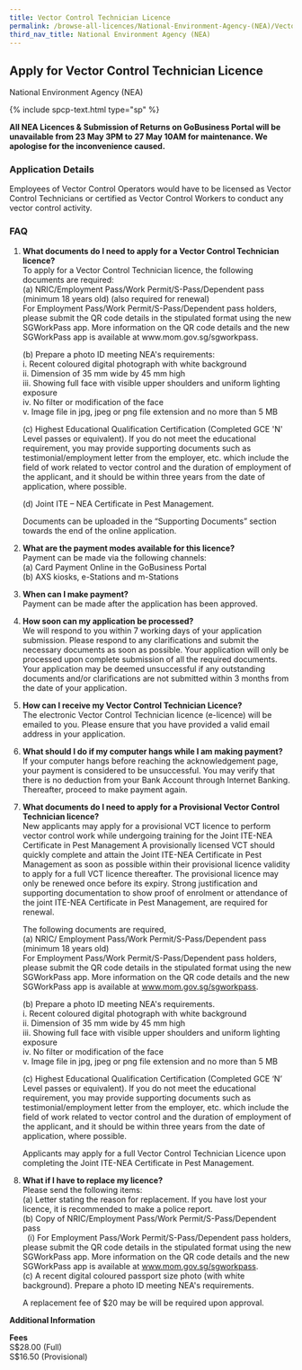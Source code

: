 ```yaml
---
title: Vector Control Technician Licence
permalink: /browse-all-licences/National-Environment-Agency-(NEA)/Vector-Control-Technician-Licence
third_nav_title: National Environment Agency (NEA)
---
```


## Apply for Vector Control Technician Licence

National Environment Agency (NEA)

{% include spcp-text.html type="sp" %}

<p><b>All NEA Licences & Submission of Returns on GoBusiness Portal will be unavailable from 23 May 3PM to 27 May 10AM for maintenance. We apologise for the inconvenience caused.</b></p>

<H3>Application Details</H3>

<p>Employees of Vector Control Operators would have to be licensed as Vector Control Technicians or&nbsp;certified as&nbsp;Vector Control Workers to conduct any vector control activity.</p>
<h3>FAQ</h3>
<ol>
<li>
<p><strong>What documents do I need to apply for a Vector Control Technician licence?<br></strong>To apply for a Vector Control Technician licence, the following documents are required:<br>(a) NRIC/Employment Pass/Work Permit/S-Pass/Dependent pass (minimum 18 years old) (also required for renewal)<br>For Employment Pass/Work Permit/S-Pass/Dependent pass holders, please submit the QR code details in the stipulated format using the new SGWorkPass app. More information on the QR code details and the new SGWorkPass app is available at www.mom.gov.sg/sgworkpass.</p>
<p>(b) Prepare a photo ID meeting NEA's requirements:<br>i. Recent coloured digital photograph with white background<br>ii. Dimension of 35 mm wide by 45 mm high<br>iii. Showing full face with visible upper shoulders and uniform lighting exposure<br>iv. No filter or modification of the face<br>v. Image file in jpg, jpeg or png file extension and no more than 5 MB</p>
<p>(c) Highest Educational Qualification Certification (Completed GCE 'N' Level passes or equivalent). If you do not meet the educational requirement, you may provide supporting documents such as testimonial/employment letter from the employer, etc. which include the field of work related to vector control and the duration of employment of the applicant, and it should be within three years from the date of application, where possible.</p>
<p>(d) Joint ITE &ndash; NEA Certificate in Pest Management.</p>
<p>Documents can be uploaded in the &ldquo;Supporting Documents&rdquo; section towards the end of the online application.</p>
</li>
<li>
<p><strong>What are the payment modes available for this licence?<br></strong>Payment can be made via the following channels:<br>(a) Card Payment Online in the GoBusiness Portal<br>(b) AXS kiosks, e-Stations and m-Stations</p>
</li>
<li>
<p><strong>When can I make payment? </strong><br>Payment can be made after the application has been approved.</p>
</li>
<li>
<p><strong>How soon can my application be processed? </strong><br>We will respond to you within 7 working days of your application submission. Please respond to any clarifications and submit the necessary documents as soon as possible. Your application will only be processed upon complete submission of all the required documents. Your application may be deemed unsuccessful if any outstanding documents and/or clarifications are not submitted within 3 months from the date of your application.</p>
</li>
<li>
<p><strong>How can I receive my Vector Control Technician Licence? </strong><br>The electronic Vector Control Technician licence (e-licence) will be emailed to you. Please ensure that you have provided a valid email address in your application.</p>
</li>
<li>
<p><strong>What should I do if my computer hangs while I am making payment?</strong><br>If your computer hangs before reaching the acknowledgement page, your payment is considered to be unsuccessful. You may verify that there is no deduction from your Bank Account through Internet Banking. Thereafter, proceed to make payment again.</p>
</li>
<li>
<p><strong>What documents do I need to apply for a Provisional Vector Control Technician licence?<br></strong>New applicants may apply for a provisional VCT licence to perform vector control work while undergoing training for the Joint ITE-NEA Certificate in Pest Management A provisionally licensed VCT should quickly complete and attain the Joint ITE-NEA Certificate in Pest Management as soon as possible within their provisional licence validity to apply for a full VCT licence thereafter. The provisional licence may only be renewed once before its expiry. Strong justification and supporting documentation to show proof of enrolment or attendance of the joint ITE-NEA Certificate in Pest Management, are required for renewal.&nbsp;</p>
<p>The following documents are required,<br>(a) NRIC/ Employment Pass/Work Permit/S-Pass/Dependent pass (minimum 18 years old)<br>For Employment Pass/Work Permit/S-Pass/Dependent pass holders, please submit the QR code details in the stipulated format using the new SGWorkPass app. More information on the QR code details and the new SGWorkPass app is available at <a href="http://www.mom.gov.sg/sgworkpass" target="_blank" rel="noopener">www.mom.gov.sg/sgworkpass</a>.</p>
<p>(b) Prepare a photo ID meeting NEA's requirements.<br>i. Recent coloured digital photograph with white background<br>ii. Dimension of 35 mm wide by 45 mm high<br>iii. Showing full face with visible upper shoulders and uniform lighting exposure<br>iv. No filter or modification of the face<br>v. Image file in jpg, jpeg or png file extension and no more than 5 MB</p>
<p>(c) Highest Educational Qualification Certification (Completed GCE &lsquo;N&rsquo; Level passes or equivalent). If you do not meet the educational requirement, you may provide supporting documents such as testimonial/employment letter from the employer, etc. which include the field of work related to vector control and the duration of employment of the applicant, and it should be within three years from the date of application, where possible.</p>
<p>Applicants may apply for a full Vector Control Technician Licence upon completing the Joint ITE-NEA Certificate in Pest Management.</p>
</li>
<li><strong>What if I have to replace my licence?<br></strong>Please send the following items:<br>(a) Letter stating the reason for replacement. If you have lost your licence, it is recommended to make a police report.<br>(b) Copy of NRIC/Employment Pass/Work Permit/S-Pass/Dependent pass<br>&nbsp; (i) For Employment Pass/Work Permit/S-Pass/Dependent pass holders, please submit the QR code details in the stipulated format using the new SGWorkPass app. More information on the QR code details and the new SGWorkPass app is available at <a href="http://www.mom.gov.sg/sgworkpass" target="_blank" rel="noopener">www.mom.gov.sg/sgworkpass</a>.<br>(c) A recent digital coloured passport size photo (with white background). Prepare a photo ID meeting NEA's requirements.
<p>A replacement fee of $20 may be will be required upon approval.</p>
</li>
</ol>

<strong>Additional Information</strong>

<p><strong>Fees<br></strong>S$28.00 (Full)<br>S$16.50 (Provisional)</p>

